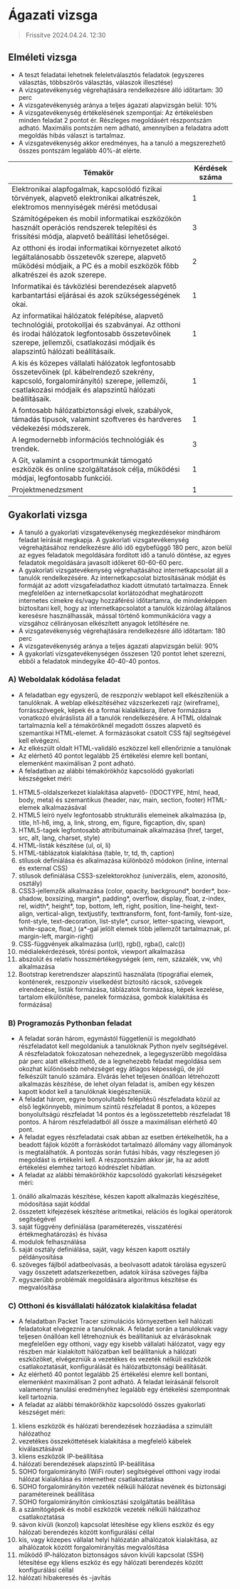 # Ágazati vizsga

> Frissítve 2024.04.24. 12:30

## Elméleti vizsga

- A teszt feladatai lehetnek feleletválasztós feladatok (egyszeres választás, többszörös választás, válaszok illesztése)
- A vizsgatevékenység végrehajtására rendelkezésre álló időtartam: 30 perc
- A vizsgatevékenység aránya a teljes ágazati alapvizsgán belül: 10%
- A vizsgatevékenység értékelésének szempontjai: Az értékelésben minden feladat 2 pontot ér. Részleges megoldásért részpontszám adható. Maximális pontszám nem adható, amennyiben a feladatra adott megoldás hibás választ is tartalmaz.
- A vizsgatevékenység akkor eredményes, ha a tanuló a megszerezhető összes pontszám legalább 40%-át elérte.

| Témakör | Kérdések száma |
|---|---|
| Elektronikai alapfogalmak, kapcsolódó fizikai törvények, alapvető elektronikai alkatrészek, elektromos mennyiségek mérési metódusai | 1 |
| Számítógépeken és mobil informatikai eszközökön használt operációs rendszerek telepítési és frissítési módja, alapvető beállítási lehetőségei. | 3 |
| Az otthoni és irodai informatikai környezetet alkotó legáltalánosabb összetevők szerepe, alapvető működési módjaik, a PC és a mobil eszközök főbb alkatrészei és azok szerepe. | 2 |
| Informatikai és távközlési berendezések alapvető karbantartási eljárásai és azok szükségességének okai. | 1 |
| Az informatikai hálózatok felépítése, alapvető technológiái, protokolljai és szabványai. Az otthoni és irodai hálózatok legfontosabb összetevőinek szerepe, jellemzői, csatlakozási módjaik és alapszintű hálózati beállításaik. | 1 |
| A kis és közepes vállalati hálózatok legfontosabb összetevőinek (pl. kábelrendező szekrény, kapcsoló, forgalomirányító) szerepe, jellemzői, csatlakozási módjaik és alapszintű hálózati beállításaik. | 1 |
| A fontosabb hálózatbiztonsági elvek, szabályok, támadás típusok, valamint szoftveres és hardveres védekezési módszerek. | 1 |
| A legmodernebb információs technológiák és trendek. | 3 |
| A Git, valamint a csoportmunkát támogató eszközök és online szolgáltatások célja, működési módjai, legfontosabb funkciói. | 1 |
| Projektmenedzsment | 1 |

## Gyakorlati vizsga

- A tanuló a gyakorlati vizsgatevékenység megkezdésekor mindhárom feladat leírását megkapja. A gyakorlati vizsgatevékenység végrehajtásához rendelkezésre álló idő egybefüggő 180 perc, azon belül az egyes feladatok megoldására fordított idő a tanuló döntése, az egyes feladatok megoldására javasolt időkeret 60-60-60 perc.
- A gyakorlati vizsgatevékenység végrehajtásához internetkapcsolat áll a tanulók rendelkezésére. Az internetkapcsolat biztosításának módját és formáját az adott vizsgafeladathoz kiadott útmutató tartalmazza. Ennek megfelelően az internetkapcsolat korlátozódhat meghatározott internetes címekre és/vagy hozzáférési időtartamra, de mindenképpen biztosítani kell, hogy az internetkapcsolatot a tanulók kizárólag általános keresésre használhassák, mással történő kommunikációra vagy a vizsgához célirányosan elkészített anyagok letöltésére ne.
- A vizsgatevékenység végrehajtására rendelkezésre álló időtartam: 180 perc
- A vizsgatevékenység aránya a teljes ágazati alapvizsgán belül: 90%
- A gyakorlati vizsgatevékenységen összesen 120 pontot lehet szerezni, ebből a feladatok mindegyike 40-40-40 pontos.

### A) Weboldalak kódolása feladat

- A feladatban egy egyszerű, de reszponzív weblapot kell elkészíteniük a tanulóknak. A weblap elkészítéséhez vázszerkezeti rajz (wireframe), forrásszövegek, képek és a formai kialakításra, illetve formázásra vonatkozó elváráslista áll a tanulók rendelkezésére. A HTML oldalnak tartalmaznia kell a témaköröknél megadott összes alapvető és szemantikai HTML-elemet. A formázásokat csatolt CSS fájl segítségével kell elvégezni.
- Az elkészült oldalt HTML-validáló eszközzel kell ellenőriznie a tanulónak
- Az elérhető 40 pontot legalább 25 értékelési elemre kell bontani, elemenként maximálisan 2 pont adható.
- A feladatban az alábbi témakörökhöz kapcsolódó gyakorlati készségeket méri:

1. HTML5-oldalszerkezet kialakítása alapvető- (!DOCTYPE, html, head, body, meta) és szemantikus (header, nav, main, section, footer) HTML-elemek alkalmazásával
1. HTML5 leíró nyelv legfontosabb strukturális elemeinek alkalmazása (p, title, h1-h6, img, a, link, strong, em, figure, figcaption, div, span)
1. HTML5-tagek legfontosabb attribútumainak alkalmazása (href, target, src, alt, lang, charset, style)
1. HTML-listák készítése (ul, ol, li)
1. HTML-táblázatok kialakítása (table, tr, td, th, caption)
1. stílusok definiálása és alkalmazása különböző módokon (inline, internal és external CSS)
1. stílusok definiálása CSS3-szelektorokhoz (univerzális, elem, azonosító, osztály)
1. CSS3-jellemzők alkalmazása (color, opacity, background*, border*, box-shadow, boxsizing, margin*, padding*, overflow, display, float, z-index, rel, width*, height*, top, bottom, left, right, position, line-height, text-align, vertical-align, textjustify, texttransform, font, font-family, font-size, font-style, text-decoration, list-style*, cursor, letter-spacing, viewport, white-space, float,) (a*-gal jelölt elemek több jellemzőt tartalmaznak, pl. margin-left, margin-right)
1. CSS-függvények alkalmazása (url(), rgb(), rgba(), calc())
1. médialekérdezések, törési pontok, viewport alkalmazása
1. abszolút és relatív hosszmértékegységek (em, rem, százalék, vw, vh) alkalmazása
1. Bootstrap keretrendszer alapszintű használata (tipográfiai elemek, konténerek, reszponzív viselkedést biztosító rácsok, szövegek elrendezése, listák formázása, táblázatok formázása, képek kezelése, tartalom elkülönítése, panelek formázása, gombok kialakítása és formázása)

### B) Programozás Pythonban feladat

- A feladat során három, egymástól függetlenül is megoldható részfeladatot kell megoldaniuk a tanulóknak Python nyelv segítségével. A részfeladatok fokozatosan nehezednek, a legegyszerűbb megoldása pár perc alatt elkészíthető, de a legnehezebb feladat megoldása sem okozhat különösebb nehézséget egy átlagos képességű, de jól felkészült tanuló számára. Elvárás lehet teljesen önállóan létrehozott alkalmazás készítése, de lehet olyan feladat is, amiben egy készen kapott kódot kell a tanulóknak kiegészíteniük.
- A feladat három, egyre bonyolultabb felépítésű részfeladata közül az első legkönnyebb, minimum szintű részfeladat 8 pontos, a közepes bonyolultságú részfeladat 14 pontos és a legösszetettebb részfeladat 18 pontos. A három részfeladatból áll össze a maximálisan elérhető 40 pont.
- A feladat egyes részfeladatai csak abban az esetben értékelhetők, ha a beadott fájlok között a forráskódot tartalmazó állomány vagy állományok is megtalálhatók. A pontozás során futási hibás, vagy részlegesen jó megoldást is értékelni kell. A részpontszám akkor jár, ha az adott értékelési elemhez tartozó kódrészlet hibátlan.
- A feladat az alábbi témakörökhöz kapcsolódó gyakorlati készségeket méri:

1. önálló alkalmazás készítése, készen kapott alkalmazás kiegészítése, módosítása saját kóddal
1. összetett kifejezések készítése aritmetikai, relációs és logikai operátorok segítségével
1. saját függvény definiálása (paraméterezés, visszatérési értékmeghatározás) és hívása
1. modulok felhasználása
1. saját osztály definiálása, saját, vagy készen kapott osztály példányosítása
1. szöveges fájlból adatbeolvasás, a beolvasott adatok tárolása egyszerű vagy összetett adatszerkezetben, adatok kiírása szöveges fájlba
1. egyszerűbb problémák megoldására algoritmus készítése és megvalósítása

### C) Otthoni és kisvállalati hálózatok kialakítása feladat

- A feladatban Packet Tracer szimulációs környezetben kell hálózati feladatokat elvégeznie a tanulóknak. A feladat során a tanulóknak vagy teljesen önállóan kell létrehozniuk és beállítaniuk az elvárásoknak megfelelően egy otthoni, vagy egy kisebb vállalati hálózatot, vagy egy részben már kialakított hálózatban kell beállítaniuk a hálózati eszközöket, elvégezniük a vezetékes és vezeték nélküli eszközök csatlakoztatását, konfigurálását és hálózatbiztonsági beállítását.
- Az elérhető 40 pontot legalább 25 értékelési elemre kell bontani, elemenként maximálisan 2 pont adható. A feladat leírásánál felsorolt valamennyi tanulási eredményhez legalább egy értékelési szempontnak kell tartoznia.
- A feladat az alábbi témakörökhöz kapcsolódó összes gyakorlati készséget méri:

1. kliens eszközök és hálózati berendezések hozzáadása a szimulált hálózathoz
1. vezetékes összeköttetések kialakítása a megfelelő kábelek kiválasztásával
1. kliens eszközök IP-beállítása
1. hálózati berendezések alapszintű IP-beállítása
1. SOHO forgalomirányító (WiFi router) segítségével otthoni vagy irodai hálózat kialakítása és internethez csatlakoztatása
1. SOHO forgalomirányítón vezeték nélküli hálózat nevének és biztonsági paramétereinek beállítása
1. SOHO forgalomirányítón címkiosztási szolgáltatás beállítása
1. a számítógépek és mobil eszközök vezeték nélküli hálózathoz csatlakoztatása
1. sávon kívüli (konzol) kapcsolat létesítése egy kliens eszköz és egy hálózati berendezés között konfigurálási céllal
1. kis, vagy közepes vállalat helyi hálózatán alhálózatok kialakítása, az alhálózatok között forgalomirányítás megvalósítása
1. működő IP-hálózaton biztonságos sávon kívüli kapcsolat (SSH) létesítése egy kliens eszköz és egy hálózati berendezés között konfigurálási céllal
1. hálózati hibakeresés és -javítás
